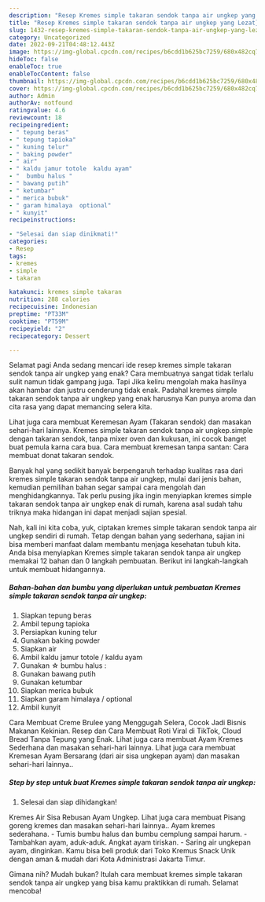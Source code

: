 ```yaml
---
description: "Resep Kremes simple takaran sendok tanpa air ungkep yang Lezat}"
title: "Resep Kremes simple takaran sendok tanpa air ungkep yang Lezat}"
slug: 1432-resep-kremes-simple-takaran-sendok-tanpa-air-ungkep-yang-lezat
category: Uncategorized
date: 2022-09-21T04:48:12.443Z
image: https://img-global.cpcdn.com/recipes/b6cdd1b625bc7259/680x482cq70/kremes-simple-takaran-sendok-tanpa-air-ungkep-foto-resep-utama.jpg
hideToc: false
enableToc: true
enableTocContent: false
thumbnail: https://img-global.cpcdn.com/recipes/b6cdd1b625bc7259/680x482cq70/kremes-simple-takaran-sendok-tanpa-air-ungkep-foto-resep-utama.jpg
cover: https://img-global.cpcdn.com/recipes/b6cdd1b625bc7259/680x482cq70/kremes-simple-takaran-sendok-tanpa-air-ungkep-foto-resep-utama.jpg
author: Admin
authorAv: notfound
ratingvalue: 4.6
reviewcount: 18
recipeingredient:
- " tepung beras"
- " tepung tapioka"
- " kuning telur"
- " baking powder"
- " air"
- " kaldu jamur totole  kaldu ayam"
- "  bumbu halus "
- " bawang putih"
- " ketumbar"
- " merica bubuk"
- " garam himalaya  optional"
- " kunyit"
recipeinstructions:

- "Selesai dan siap dinikmati!"
categories:
- Resep
tags:
- kremes
- simple
- takaran

katakunci: kremes simple takaran 
nutrition: 288 calories
recipecuisine: Indonesian
preptime: "PT33M"
cooktime: "PT59M"
recipeyield: "2"
recipecategory: Dessert

---
```



Selamat pagi Anda sedang mencari ide resep kremes simple takaran sendok tanpa air ungkep yang enak? Cara membuatnya sangat tidak terlalu sulit namun tidak gampang juga. Tapi Jika keliru mengolah maka hasilnya akan hambar dan justru cenderung tidak enak. Padahal kremes simple takaran sendok tanpa air ungkep yang enak harusnya Kan punya aroma dan cita rasa yang dapat memancing selera kita.


Lihat juga cara membuat Keremesan Ayam (Takaran sendok) dan masakan sehari-hari lainnya. Kremes simple takaran sendok tanpa air ungkep.simple dengan takaran sendok, tanpa mixer oven dan kukusan, ini cocok banget buat pemula karna cara bua. Cara membuat kremesan tanpa santan: Cara membuat donat takaran sendok.

Banyak hal yang sedikit banyak berpengaruh terhadap kualitas rasa dari kremes simple takaran sendok tanpa air ungkep, mulai dari jenis bahan, kemudian pemilihan bahan segar sampai cara mengolah dan menghidangkannya. Tak perlu pusing jika ingin menyiapkan kremes simple takaran sendok tanpa air ungkep enak di rumah, karena asal sudah tahu triknya maka hidangan ini dapat menjadi sajian spesial.


Nah, kali ini kita coba, yuk, ciptakan kremes simple takaran sendok tanpa air ungkep sendiri di rumah. Tetap dengan bahan yang sederhana, sajian ini bisa memberi manfaat dalam membantu menjaga kesehatan tubuh kita. Anda bisa menyiapkan Kremes simple takaran sendok tanpa air ungkep memakai 12 bahan dan 0 langkah pembuatan. Berikut ini langkah-langkah untuk membuat hidangannya.

<!--inarticleads1-->

##### Bahan-bahan dan bumbu yang diperlukan untuk pembuatan Kremes simple takaran sendok tanpa air ungkep:

1. Siapkan  tepung beras
1. Ambil  tepung tapioka
1. Persiapkan  kuning telur
1. Gunakan  baking powder
1. Siapkan  air
1. Ambil  kaldu jamur totole / kaldu ayam
1. Gunakan  ☆ bumbu halus :
1. Gunakan  bawang putih
1. Gunakan  ketumbar
1. Siapkan  merica bubuk
1. Siapkan  garam himalaya / optional
1. Ambil  kunyit


Cara Membuat Creme Brulee yang Menggugah Selera, Cocok Jadi Bisnis Makanan Kekinian. Resep dan Cara Membuat Roti Viral di TikTok, Cloud Bread Tanpa Tepung yang Enak. Lihat juga cara membuat Ayam Kremes Sederhana dan masakan sehari-hari lainnya. Lihat juga cara membuat Kremesan Ayam Bersarang (dari air sisa ungkepan ayam) dan masakan sehari-hari lainnya.. 

<!--inarticleads2-->

##### Step by step untuk buat Kremes simple takaran sendok tanpa air ungkep:


1. Selesai dan siap dihidangkan!

Kremes Air Sisa Rebusan Ayam Ungkep. Lihat juga cara membuat Pisang goreng kremes dan masakan sehari-hari lainnya.. Ayam kremes sederahana. - Tumis bumbu halus dan bumbu cemplung sampai harum. - Tambahkan ayam, aduk-aduk. Angkat ayam tiriskan. - Saring air ungkepan ayam, dinginkan. Kamu bisa beli produk dari Toko Kremus Snack Unik dengan aman &amp; mudah dari Kota Administrasi Jakarta Timur. 

Gimana nih? Mudah bukan? Itulah cara membuat kremes simple takaran sendok tanpa air ungkep yang bisa kamu praktikkan di rumah. Selamat mencoba!
